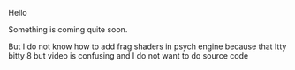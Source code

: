 Hello







Something is coming quite soon.














But I do not know how to add frag shaders in psych engine because that Itty bitty 8 but video is confusing and I do not want to do source code
